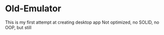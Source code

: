 # Old-Emulator
This is my first attempt at creating desktop app
Not optimized, no SOLID, no OOP, but still
